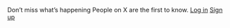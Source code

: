 Don’t miss what’s happening
People on X are the first to know.
[Log in](https://x.com/login)
[Sign up](https://x.com/i/flow/signup)
